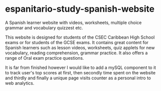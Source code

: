 # espanitario-study-spanish-website
A  Spanish learner website with videos, worksheets, multiple choice grammar and vocabulary quizzest etc.

This website is designed for students of the CSEC Caribbean High School exams or for students of the GCSE exams. It contains great content for Spanish learners such as lesson videos, worksheets, quiz applets for new vocabulary, reading comprehension, grammar practice. It also offers a range of Oral exam practice questions.

It is far from finished however I would like to add a mySQL component to it to track user's top scores at first, then secondly time spent on the website and thirdly and finally a unique page visits counter as a personal intro to web analytics.
